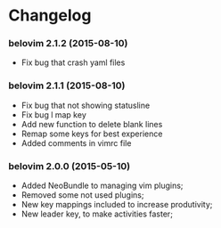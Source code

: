 # Changelog

### belovim 2.1.2 (2015-08-10)
- Fix bug that crash yaml files


### belovim 2.1.1 (2015-08-10)
- Fix bug that not showing statusline
- Fix bug <leader>l map key
- Add new function to delete blank lines
- Remap some keys for best experience
- Added comments in vimrc file


### belovim 2.0.0 (2015-05-10)
- Added NeoBundle to managing vim plugins;
- Removed some not used plugins;
- New key mappings included to increase produtivity;
- New leader key, to make activities faster;

